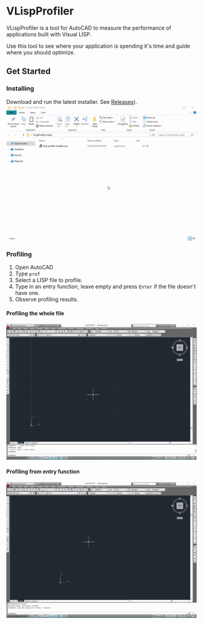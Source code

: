 # VLispProfiler

VLispProfiler is a tool for AutoCAD to measure the
performance of applications built with Visual LISP.

Use this tool to see where your application is spending
it's time and guide where you should optimize.

## Get Started

### Installing
Download and run the latest installer. See [Releases](https://github.com/talanc/vlisp-profiler/releases)).
![Install](docs/vlisp-profiler-install.gif)

### Profiling
1. Open AutoCAD
2. Type `prof`
3. Select a LISP file to profile.
4. Type in an entry function, leave empty and press `Enter` if the file doesn't have one.
5. Observe profiling results.

#### Profiling the whole file
![Profile file](docs/vlisp-profiler-run-file.gif)

#### Profiling from entry function
![Profile function](docs/vlisp-profiler-run-func.gif)
